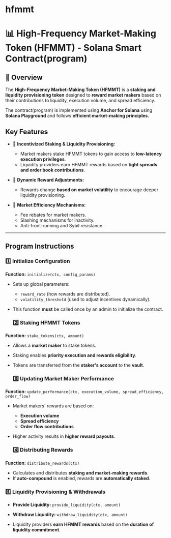 # hfmmt
# 📊 **High-Frequency Market-Making Token (HFMMT) - Solana Smart Contract(program)**

## 📝 **Overview**
The **High-Frequency Market-Making Token (HFMMT)** is a **staking and liquidity provisioning token** designed to **reward market makers** based on their contributions to liquidity, execution volume, and spread efficiency.

The contract(program) is implemented using **Anchor for Solana** using **Solana Playground** and follows **efficient market-making principles**.

## **Key Features**
- 📌 **Incentivized Staking & Liquidity Provisioning:**  
  - Market makers stake HFMMT tokens to gain access to **low-latency execution privileges**.
  - Liquidity providers earn HFMMT rewards based on **tight spreads and order book contributions**.

- 📌 **Dynamic Reward Adjustments:**  
  - Rewards change **based on market volatility** to encourage deeper liquidity provisioning.

- 📌 **Market Efficiency Mechanisms:**  
  - Fee rebates for market makers.
  - Slashing mechanisms for inactivity.
  - Anti-front-running and Sybil resistance.

---

## **Program Instructions**
### **1️⃣ Initialize Configuration**
**Function:** `initialize(ctx, config_params)`  
- Sets up global parameters:
  - `reward_rate` (how rewards are distributed).
  - `volatility_threshold` (used to adjust incentives dynamically).
- This function **must** be called once by an admin to initialize the contract.

  ### **2️⃣ Staking HFMMT Tokens**
**Function:** `stake_tokens(ctx, amount)`  
- Allows a **market maker** to stake tokens.
- Staking enables **priority execution and rewards eligibility**.
- Tokens are transferred from the **staker's account** to the **vault**.

  ### **3️⃣ Updating Market Maker Performance**
**Function:** `update_performance(ctx, execution_volume, spread_efficiency, order_flow)`  
- Market makers' rewards are based on:
  - **Execution volume**
  - **Spread efficiency**
  - **Order flow contributions**
- Higher activity results in **higher reward payouts**.

  ### **4️⃣ Distributing Rewards**
**Function:** `distribute_rewards(ctx)`  
- Calculates and distributes **staking and market-making rewards**.
- If **auto-compound** is enabled, rewards are **automatically staked**.

### **5️⃣ Liquidity Provisioning & Withdrawals**
- **Provide Liquidity:** `provide_liquidity(ctx, amount)`  
- **Withdraw Liquidity:** `withdraw_liquidity(ctx, amount)`  

- Liquidity providers **earn HFMMT rewards** based on the **duration of liquidity commitment**.





